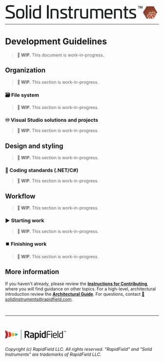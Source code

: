 <!--
Copyright (c) RapidField LLC. Licensed under the MIT License. See LICENSE.txt in the project root for license information.
-->

[![Solid Instruments](SolidInstruments.Logo.Color.Transparent.500w.png)](README.md)
- - -

# Development Guidelines

> **:construction: WIP.** This document is work-in-progress.

## Organization

> **:construction: WIP.** This section is work-in-progress.

### :card_file_box: File system

> **:construction: WIP.** This section is work-in-progress.

### :infinity: Visual Studio solutions and projects

> **:construction: WIP.** This section is work-in-progress.

## Design and styling

> **:construction: WIP.** This section is work-in-progress.

### :straight_ruler: Coding standards (.NET/C#)

> **:construction: WIP.** This section is work-in-progress.

## Workflow

> **:construction: WIP.** This section is work-in-progress.

### :arrow_forward: Starting work

> **:construction: WIP.** This section is work-in-progress.

### :stop_button: Finishing work

> **:construction: WIP.** This section is work-in-progress.

## More information

If you haven't already, please review the [**Instructions for Contributing**](CONTRIBUTING.md), where you will find guidance on other topics. For a high-level, architectural introduction review the [**Architectural Guide**](ARCHITECTURE.md). For questions, contact [:email:solidinstruments@rapidfield.com](mailto:solidinstruments@rapidfield.com).

<br />

- - -

<br />

[![RapidField](RapidField.Logo.Color.Black.Transparent.200w.png)](https://www.rapidfield.com)

###### Copyright (c) RapidField LLC. All rights reserved. "RapidField" and "Solid Instruments" are trademarks of RapidField LLC.